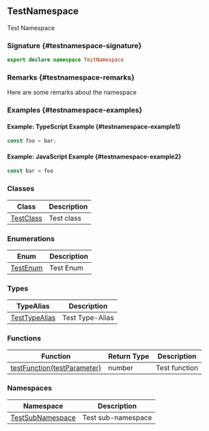 ## TestNamespace

Test Namespace

### Signature {#testnamespace-signature}

```typescript
export declare namespace TestNamespace
```

### Remarks {#testnamespace-remarks}

Here are some remarks about the namespace

### Examples {#testnamespace-examples}

#### Example: TypeScript Example {#testnamespace-example1}

```typescript
const foo = bar;
```

#### Example: JavaScript Example {#testnamespace-example2}

```javascript
const bar = foo
```

### Classes

| Class | Description |
| --- | --- |
| [TestClass](docs/test-suite-a/testnamespace-testclass-class) | Test class |

### Enumerations

| Enum | Description |
| --- | --- |
| [TestEnum](docs/test-suite-a/testnamespace-testenum-enum) | Test Enum |

### Types

| TypeAlias | Description |
| --- | --- |
| [TestTypeAlias](docs/test-suite-a/testnamespace-testtypealias-typealias) | Test Type-Alias |

### Functions

| Function | Return Type | Description |
| --- | --- | --- |
| [testFunction(testParameter)](docs/test-suite-a/testnamespace-testfunction-function) | number | Test function |

### Namespaces

| Namespace | Description |
| --- | --- |
| [TestSubNamespace](docs/test-suite-a/testnamespace-testsubnamespace-namespace) | Test sub-namespace |
